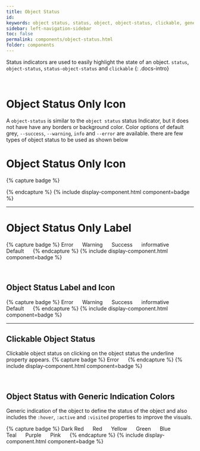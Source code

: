 ```yaml
---
title: Object Status
id:
keywords: object status, status, object, object-status, clickable, generic indication
sidebar: left-navigation-sidebar
toc: false
permalink: components/object-status.html
folder: components
---
```

Status indicators are used to easily highlight the state of an object. `status`, `object-status`, `status-object-status` and `clickable`
{: .docs-intro}

<br>

# Object Status Only Icon
A `object-status` is similar to the `object status` status Indicator, but it does not have have any borders or background color. Color options of default grey, `--success`, `--warning`, `info` and `--error` are available.
there are few types of object status to be used as shown below

# Object Status Only Icon
{% capture badge %}
<span class="fd-object-status--icon fd-object-status--error sap-icon--status-negative"></span>
<span class="fd-object-status--icon fd-object-status--warning sap-icon--status-critical"></span>
<span class="fd-object-status--icon fd-object-status--success sap-icon--status-positive"></span>
<span class="fd-object-status--icon fd-object-status--info sap-icon--hint"></span>
<span class="fd-object-status--icon sap-icon--to-be-reviewed"></span>

{% endcapture %}
{% include display-component.html component=badge %}

<hr>

# Object Status Only Label

{% capture badge %}
<span class="fd-object-status fd-object-status--error">Error</span>
<span class="fd-object-status fd-object-status--warning">Warning</span>
<span class="fd-object-status fd-object-status--success">Success</span>
<span class="fd-object-status fd-object-status--info">informative</span>
<span class="fd-object-status">Default</span>
{% endcapture %}
{% include display-component.html component=badge %}

<br>

## Object Status Label and Icon

{% capture badge %}
<span class="fd-object-status fd-object-status--error sap-icon--status-negative">Error</span>
<span class="fd-object-status fd-object-status--warning sap-icon--status-critical">Warning</span>
<span class="fd-object-status fd-object-status--success sap-icon--status-positive">Success</span>
<span class="fd-object-status fd-object-status--info sap-icon--hint">informative</span>
<span class="fd-object-status sap-icon--to-be-reviewed">Default</span>
{% endcapture %}
{% include display-component.html component=badge %}


<hr>

## Clickable Object Status
Clickable object status on clicking on the object status the underline property appears.
{% capture badge %}
<span class="fd-object-status fd-object-status--error fd-object-status--click-able">Error</span>
{% endcapture %}
{% include display-component.html component=badge %}

<br>

## Object Status with Generic Indication Colors

Generic indication of the object to define the status of the object and also includes the `:hover`, `:active` and `:visited` properties to improve the visuals.

{% capture badge %}
<span class="fd-object-status fd-object-status--indication-color-1">Dark Red</span>
<span class="fd-object-status fd-object-status--indication-color-2">Red</span>
<span class="fd-object-status fd-object-status--indication-color-3">Yellow</span>
<span class="fd-object-status fd-object-status--indication-color-4">Green</span>
<span class="fd-object-status fd-object-status--indication-color-5">Blue</span>
<span class="fd-object-status fd-object-status--indication-color-6">Teal</span>
<span class="fd-object-status fd-object-status--indication-color-7">Purple</span>
<span class="fd-object-status fd-object-status--indication-color-8">Pink</span>
{% endcapture %}
{% include display-component.html component=badge %}

<br>

<style>
.fd-badge, .fd-object-status, .fd-status-object-status {
    margin-right: 20px;
}
</style>
